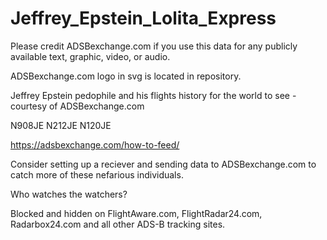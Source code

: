 # Jeffrey_Epstein_Lolita_Express
Please credit ADSBexchange.com if you use this data for any publicly available text, graphic, video, or audio. 

ADSBexchange.com logo in svg is located in repository.

Jeffrey Epstein pedophile and his flights history for the world to see - courtesy of ADSBexchange.com

N908JE
N212JE 
N120JE

https://adsbexchange.com/how-to-feed/

Consider setting up a reciever and sending data to ADSBexchange.com to catch more of these nefarious individuals.

Who watches the watchers?

Blocked and hidden on FlightAware.com, FlightRadar24.com, Radarbox24.com and all other ADS-B tracking sites.


